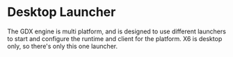 # Desktop  Launcher

The GDX engine is multi platform, and is designed to use different launchers to start and configure the runtime and client for the platform. X6 is desktop only, so there's only this one launcher.